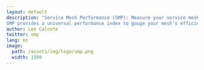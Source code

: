 ```yaml
---
layout: default
description: "Service Mesh Performance (SMP): Measure your service mesh performance using SMP. 
SMP provides a universal performance index to gauge your mesh’s efficiency against deployments in other organizations’ environments."
author: Lee Calcote
twitter: smp
lang: en
image:
  path: /assets/img/logo/smp.png
  width: 1500 
---
```

